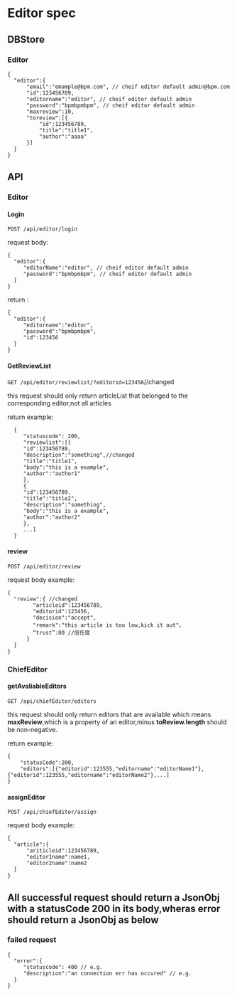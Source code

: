 # Editor spec

## DBStore

### Editor

```
{
  "editor":{
      "email":"emample@bpm.com", // cheif editor default admin@bpm.com
      "id":123456789,
      "editorname":"editor", // cheif editor default admin
      "password":"bpmbpmbpm", // cheif editor default admin
      "maxreview":10,
      "toreview":[{
          "id":123456789,
          "title":"title1",
          "author":"aaaa"
      }]
  }
}
```

## API

### Editor

#### Login

`POST /api/editor/login`

request body:

```
{
  "editor":{
     "editorName":"editor", // cheif editor default admin
     "password":"bpmbpmbpm", // cheif editor default admin
  }
}
```
return :

```
{
  "editor":{
     "editorname":"editor",
     "password":"bpmbpmbpm",
     "id":123456 
  }
}
```

#### GetReviewList

`GET /api/editor/reviewlist/?editorid=123456`//changed

this request should only return articleList that belonged to the corresponding editor,not all articles

return example:
```
  {   
     "statuscode": 200,
     "reviewlist":[{
     "id":123456789,
     "description":"something",//changed
     "title":"title1",
     "body":"this is a example",
     "author":"author1"
     },
     {
     "id":123456789,
     "title":"title2",
     "description":"something",
     "body":"this is a example",
     "author":"author2"
     },
     ...]
  }
```

#### review

`POST /api/editor/review`

request body example:
```
{
  "review":{ //changed
        "articleid":123456789, 
        "editorid":123456,  
        "decision":"accept",
        "remark":"this article is too low,kick it out"，
        “trust”:80 //信任度
      }
  }
}
```

### ChiefEditor

#### getAvaliableEditors

`GET /api/chiefEditor/editors`

this request should only return editors that are available which means **maxReview**,which is a property of an editor,minus **toReview.length** should be non-negative.

return example:

```
{     
    "statusCode":200,
    "editors":[{"editorid":123555,"editorname":"editorName1"},{"editorid":123555,"editorname":"editorName2"},...]
}
```

#### assignEditor

`POST /api/chiefEditor/assign`

request body example:

```
{
  "article":{
      "ariticleid":123456789,
      "editor1name":name1,
      "editor2name":name2
  }
}
```

## All successful request should return a JsonObj with a statusCode 200 in its body,wheras error should return a JsonObj as below 

### failed request

```
{
  "error":{
     "statuscode": 400 // e.g.
     "description":"an connection err has occured" // e.g.
  }
}
```
